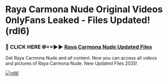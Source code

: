 # Raya Carmona Nude Original Videos 0nlyFans Leaked - Files Updated! (rdl6)

<h3>🔴 CLICK HERE 🌐==►► <a href="https://tinyurl.com/5h6xmrr3" rel="nofollow">Raya Carmona Nude Updated Files</a></h3>

Get Raya Carmona Nude and all content. Now you can access all videos and pictures of Raya Carmona Nude. New Updated Files 2025!

[![rdl6](https://i.imgur.com/KVD873Z.gif)](https://tinyurl.com/5h6xmrr3)
